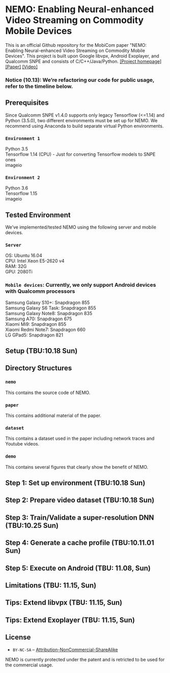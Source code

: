 # NEMO: Enabling Neural-enhanced Video Streaming on Commodity Mobile Devices

This is an official Github repository for the MobiCom paper "NEMO: Enabling Neural-enhanced Video Streaming on Commodity Mobile Devices". This project is built upon Google libvpx, Android Exoplayer, and Qualcomm SNPE and consists of C/C++/Java/Python.
[[Project homepage]](http://ina.kaist.ac.kr/~nemo/) [[Paper]](https://dl.acm.org/doi/10.1145/3372224.3419185) [[Video]](https://www.youtube.com/watch?v=GPHlAUYCk18&ab_channel=ACMSIGMOBILEONLINE)

### Notice (10.13): We’re refactoring our code for public usage, refer to the timeline below.

## Prerequisites

Since Qualcomm SNPE v1.4.0 supports only legacy Tensorflow (<=1.14) and Python (3.5.0), two different environments must be set up for NEMO. We recommend using Anaconda to build separate virtual Python environments.

### `Environment 1`   
Python 3.5    
Tensorflow 1.14 (CPU) - Just for converting Tensorflow models to SNPE ones   
imageio   

### `Environment 2`   
Python 3.6   
Tensorflow 1.15    
imageio   

## Tested Environment

We’ve implemented/tested NEMO using the following server and mobile devices.

### `Server`   
OS: Ubuntu 16.04   
CPU: Intel Xeon E5-2620 v4   
RAM: 32G   
GPU: 2080Ti    

### `Mobile devices`: Currently, we only support Android devices with Qualcomm processors   
Samsung Galaxy S10+: Snapdragon 855   
Samsung Galaxy S6 Task: Snapdragon 855   
Samsung Galaxy Note8: Snapdragon 835   
Samsung A70: Snapdragon 675   
Xiaomi Mi9: Snapdragon 855   
Xiaomi Redmi Note7: Snapdragon 660   
LG GPad5: Snapdragon 821   

## Setup (TBU:10.18 Sun)

## Directory Structures

### `nemo`

This contains the source code of NEMO.

### `paper`

This contains additional material of the paper.

### `dataset`

This contains a dataset used in the paper including network traces and Youtube videos.

### `demo`

This contains several figures that clearly show the benefit of NEMO.

## Step 1: Set up environment (TBU:10.18 Sun)

## Step 2: Prepare video dataset (TBU:10.18 Sun)
 
## Step 3: Train/Validate a super-resolution DNN (TBU:10.25 Sun)

## Step 4: Generate a cache profile (TBU:10.11.01 Sun)

## Step 5: Execute on Android (TBU: 11.08, Sun)

## Limitations (TBU: 11.15, Sun)

## Tips: Extend libvpx (TBU: 11.15, Sun)

## Tips: Extend Exoplayer (TBU: 11.15, Sun)

## License

* `BY-NC-SA` – [Attribution-NonCommercial-ShareAlike](https://github.com/idleberg/Creative-Commons-Markdown/blob/master/4.0/by-nc-sa.markdown)

NEMO is currently protected under the patent and is retricted to be used for the commercial usage.

